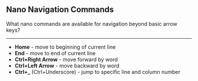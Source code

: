 ## Nano Navigation Commands

What nano commands are available for navigation beyond basic arrow keys?

---

- **Home** - move to beginning of current line
- **End** - move to end of current line
- **Ctrl+Right Arrow** - move forward by word
- **Ctrl+Left Arrow** - move backward by word
- **Ctrl+_** (Ctrl+Underscore) - jump to specific line and column number


